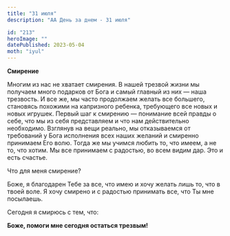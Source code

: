 ```yaml
---
title: "31 июля"
description: "АА День за днем - 31 июля"

id: "213"
heroImage: ""
datePublished: 2023-05-04
moth: "iyul"
---
```


**Смирение**

Многим из нас не хватает смирения. В нашей трезвой жизни мы получаем много
подарков от Бога и самый главный из них — наша трезвость. И все же, мы часто
продолжаем желать все большего, становясь похожими на капризного ребенка,
требующего все новых и новых игрушек. Первый шаг к смирению — понимание всей
правды о себе, что мы из себя представляем и что нам действительно необходимо.
Взглянув на вещи реально, мы отказываемся от требований у Бога исполнения всех
наших желаний и смиренно принимаем Его волю. Тогда же мы учимся любить то, что
имеем, а не то, что хотим. Мы все принимаем с радостью, во всем видим дар. Это
и есть счастье.

Что для меня смирение?

Боже, я благодарен Тебе за все, что имею и хочу желать лишь то, что в твоей
воле. Я хочу смирено и с радостью принимать все, что Ты мне посылаешь.

Сегодня я смирюсь с тем, что:

**Боже, помоги мне сегодня остаться трезвым!**
